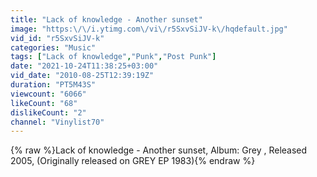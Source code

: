 ```yaml
---
title: "Lack of knowledge - Another sunset"
image: "https:\/\/i.ytimg.com\/vi\/r5SxvSiJV-k\/hqdefault.jpg"
vid_id: "r5SxvSiJV-k"
categories: "Music"
tags: ["Lack of knowledge","Punk","Post Punk"]
date: "2021-10-24T11:38:25+03:00"
vid_date: "2010-08-25T12:39:19Z"
duration: "PT5M43S"
viewcount: "6066"
likeCount: "68"
dislikeCount: "2"
channel: "Vinylist70"
---
```

{% raw %}Lack of knowledge - Another sunset, Album: Grey , Released 2005, (Originally released on GREY EP 1983){% endraw %}
